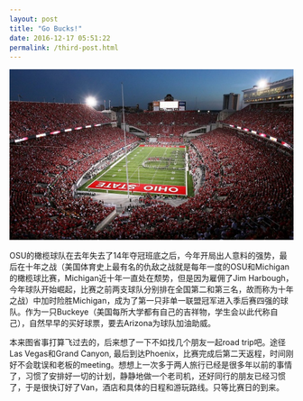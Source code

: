 ```yaml
---
layout: post
title: "Go Bucks!"
date: 2016-12-17 05:51:22
permalink: /third-post.html
---
```


<span class="image featured"><img src="/images/pic07.jpg" alt=""></span>


OSU的橄榄球队在去年失去了14年夺冠班底之后，今年开局出人意料的强势，最后在十年之战（美国体育史上最有名的仇敌之战就是每年一度的OSU和Michigan的橄榄球比赛，Michigan近十年一直处在颓势，但是因为雇佣了Jim Harbough，今年球队开始崛起，比赛之前两支球队分别排在全国第二和第三名，故而称为十年之战）中加时险胜Michigan，成为了第一只非单一联盟冠军进入季后赛四强的球队。作为一只Buckeye（美国每所大学都有自己的吉祥物，学生会以此代称自己），自然早早的买好球票，要去Arizona为球队加油助威。

本来图省事打算飞过去的，后来想了一下不如找几个朋友一起road trip吧。途径Las Vegas和Grand Canyon, 最后到达Phoenix，比赛完成后第二天返程，时间刚好不会耽误和老板的meeting。想想上一次多于两人旅行已经是很多年以前的事情了，习惯了安排好一切的计划，静静地做一个老司机，还好同行的朋友已经习惯了，于是很快订好了Van，酒店和具体的日程和游玩路线。只等比赛日的到来。